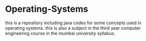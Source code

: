 # Operating-Systems
this is a repository including java codes for some concepts used in operating systems.
this is also a subject in the third year computer engineering course in the mumbai university syllabus.
